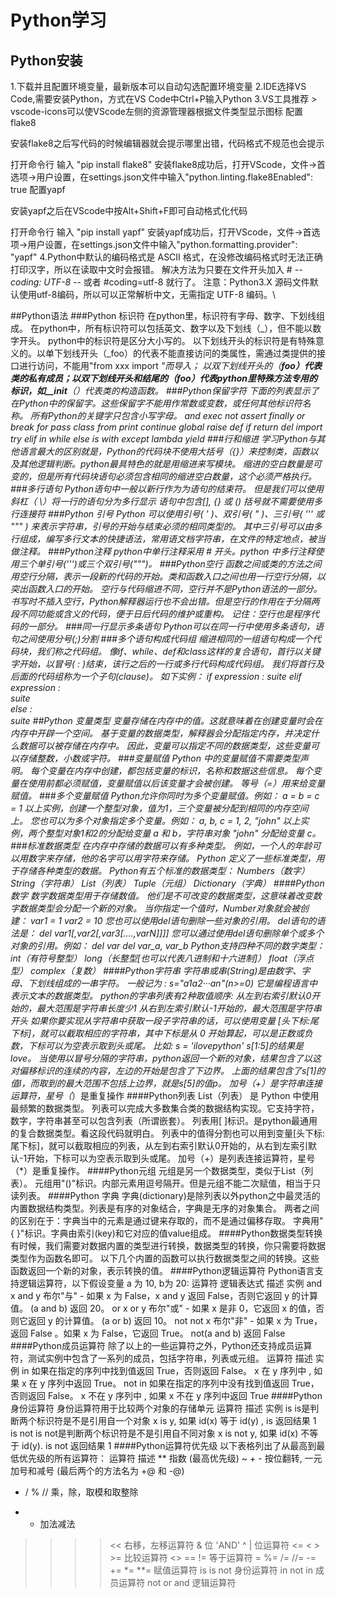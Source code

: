 # Python学习
## Python安装
1.下载并且配置环境变量，最新版本可以自动勾选配置环境变量
2.IDE选择VS Code,需要安装Python，方式在VS Code中Ctrl+P输入Python
3.VS工具推荐 > vscode-icons可以使VScode左侧的资源管理器根据文件类型显示图标
配置flake8

安装flake8之后写代码的时候编辑器就会提示哪里出错，代码格式不规范也会提示

打开命令行
输入 "pip install flake8"
安装flake8成功后，打开VScode，文件->首选项->用户设置，在settings.json文件中输入"python.linting.flake8Enabled": true
配置yapf

安装yapf之后在VScode中按Alt+Shift+F即可自动格式化代码

打开命令行
输入 "pip install yapf"
安装yapf成功后，打开VScode，文件->首选项->用户设置，在settings.json文件中输入"python.formatting.provider": "yapf"
4.Python中默认的编码格式是 ASCII 格式，在没修改编码格式时无法正确打印汉字，所以在读取中文时会报错。
解决方法为只要在文件开头加入 # -*- coding: UTF-8 -*- 或者 #coding=utf-8 就行了。
注意：Python3.X 源码文件默认使用utf-8编码，所以可以正常解析中文，无需指定 UTF-8 编码。\

##Python语法
###Python 标识符
在python里，标识符有字母、数字、下划线组成。
在python中，所有标识符可以包括英文、数字以及下划线（_），但不能以数字开头。
python中的标识符是区分大小写的。
以下划线开头的标识符是有特殊意义的。以单下划线开头（_foo）的代表不能直接访问的类属性，需通过类提供的接口进行访问，不能用"from xxx import *"而导入；
以双下划线开头的（__foo）代表类的私有成员；以双下划线开头和结尾的（__foo__）代表python里特殊方法专用的标识，如__init__（）代表类的构造函数。
###Python保留字符
下面的列表显示了在Python中的保留字。这些保留字不能用作常数或变数，或任何其他标识符名称。
所有Python的关键字只包含小写字母。
and	exec	not
assert	finally	or
break	for	pass
class	from	print
continue	global	raise
def	if	return
del	import	try
elif	in	while
else	is	with
except	lambda	yield
###行和缩进
学习Python与其他语言最大的区别就是，Python的代码块不使用大括号（{}）来控制类，函数以及其他逻辑判断。python最具特色的就是用缩进来写模块。
缩进的空白数量是可变的，但是所有代码块语句必须包含相同的缩进空白数量，这个必须严格执行。
###多行语句
Python语句中一般以新行作为为语句的结束符。
但是我们可以使用斜杠（ \）将一行的语句分为多行显示
语句中包含[], {} 或 () 括号就不需要使用多行连接符
###Python 引号
Python 可以使用引号( ' )、双引号( " )、三引号( ''' 或 """ ) 来表示字符串，引号的开始与结束必须的相同类型的。
其中三引号可以由多行组成，编写多行文本的快捷语法，常用语文档字符串，在文件的特定地点，被当做注释。
###Python注释
python中单行注释采用 # 开头。python 中多行注释使用三个单引号(''')或三个双引号(""")。
###Python空行
函数之间或类的方法之间用空行分隔，表示一段新的代码的开始。类和函数入口之间也用一行空行分隔，以突出函数入口的开始。
空行与代码缩进不同，空行并不是Python语法的一部分。书写时不插入空行，Python解释器运行也不会出错。但是空行的作用在于分隔两段不同功能或含义的代码，便于日后代码的维护或重构。
记住：空行也是程序代码的一部分。
###同一行显示多条语句
Python可以在同一行中使用多条语句，语句之间使用分号(;)分割
###多个语句构成代码组
缩进相同的一组语句构成一个代码块，我们称之代码组。
像if、while、def和class这样的复合语句，首行以关键字开始，以冒号( : )结束，该行之后的一行或多行代码构成代码组。
我们将首行及后面的代码组称为一个子句(clause)。
如下实例：
if expression : 
   suite 
elif expression :  
   suite  
else :  
   suite 
##Python 变量类型
变量存储在内存中的值。这就意味着在创建变量时会在内存中开辟一个空间。
基于变量的数据类型，解释器会分配指定内存，并决定什么数据可以被存储在内存中。
因此，变量可以指定不同的数据类型，这些变量可以存储整数，小数或字符。
###变量赋值
Python 中的变量赋值不需要类型声明。
每个变量在内存中创建，都包括变量的标识，名称和数据这些信息。
每个变量在使用前都必须赋值，变量赋值以后该变量才会被创建。
等号（=）用来给变量赋值。
###多个变量赋值
Python允许你同时为多个变量赋值。例如：
a = b = c = 1
以上实例，创建一个整型对象，值为1，三个变量被分配到相同的内存空间上。
您也可以为多个对象指定多个变量。例如：
a, b, c = 1, 2, "john"
以上实例，两个整型对象1和2的分配给变量 a 和 b，字符串对象 "john" 分配给变量 c。
###标准数据类型
在内存中存储的数据可以有多种类型。
例如，一个人的年龄可以用数字来存储，他的名字可以用字符来存储。
Python 定义了一些标准类型，用于存储各种类型的数据。
Python有五个标准的数据类型：
Numbers（数字）
String（字符串）
List（列表）
Tuple（元组）
Dictionary（字典）
####Python数字
数字数据类型用于存储数值。
他们是不可改变的数据类型，这意味着改变数字数据类型会分配一个新的对象。
当你指定一个值时，Number对象就会被创建：
var1 = 1
var2 = 10
您也可以使用del语句删除一些对象的引用。
del语句的语法是：
del var1[,var2[,var3[....,varN]]]]
您可以通过使用del语句删除单个或多个对象的引用。例如：
del var
del var_a, var_b
Python支持四种不同的数字类型：
int（有符号整型）
long（长整型[也可以代表八进制和十六进制]）
float（浮点型）
complex（复数）
####Python字符串
字符串或串(String)是由数字、字母、下划线组成的一串字符。
一般记为 :
s="a1a2···an"(n>=0)
它是编程语言中表示文本的数据类型。
python的字串列表有2种取值顺序:
从左到右索引默认0开始的，最大范围是字符串长度少1
从右到左索引默认-1开始的，最大范围是字符串开头
如果你要实现从字符串中获取一段子字符串的话，可以使用变量 [头下标:尾下标]，就可以截取相应的字符串，其中下标是从 0 开始算起，可以是正数或负数，下标可以为空表示取到头或尾。
比如:
s = 'ilovepython'
s[1:5]的结果是love。
当使用以冒号分隔的字符串，python返回一个新的对象，结果包含了以这对偏移标识的连续的内容，左边的开始是包含了下边界。
上面的结果包含了s[1]的值l，而取到的最大范围不包括上边界，就是s[5]的值p。
加号（+）是字符串连接运算符，星号（*）是重复操作
####Python列表
List（列表） 是 Python 中使用最频繁的数据类型。
列表可以完成大多数集合类的数据结构实现。它支持字符，数字，字符串甚至可以包含列表（所谓嵌套）。
列表用[ ]标识。是python最通用的复合数据类型。看这段代码就明白。
列表中的值得分割也可以用到变量[头下标:尾下标]，就可以截取相应的列表，从左到右索引默认0开始的，从右到左索引默认-1开始，下标可以为空表示取到头或尾。
加号（+）是列表连接运算符，星号（*）是重复操作。
####Python元组
元组是另一个数据类型，类似于List（列表）。
元组用"()"标识。内部元素用逗号隔开。但是元组不能二次赋值，相当于只读列表。
####Python 字典
字典(dictionary)是除列表以外python之中最灵活的内置数据结构类型。列表是有序的对象结合，字典是无序的对象集合。
两者之间的区别在于：字典当中的元素是通过键来存取的，而不是通过偏移存取。
字典用"{ }"标识。字典由索引(key)和它对应的值value组成。
####Python数据类型转换
有时候，我们需要对数据内置的类型进行转换，数据类型的转换，你只需要将数据类型作为函数名即可。
以下几个内置的函数可以执行数据类型之间的转换。这些函数返回一个新的对象，表示转换的值。
####Python逻辑运算符
Python语言支持逻辑运算符，以下假设变量 a 为 10, b为 20:
运算符	逻辑表达式	描述	实例
and	x and y	布尔"与" - 如果 x 为 False，x and y 返回 False，否则它返回 y 的计算值。	(a and b) 返回 20。
or	x or y	布尔"或"	- 如果 x 是非 0，它返回 x 的值，否则它返回 y 的计算值。	(a or b) 返回 10。
not	not x	布尔"非" - 如果 x 为 True，返回 False 。如果 x 为 False，它返回 True。	not(a and b) 返回 False
####Python成员运算符
除了以上的一些运算符之外，Python还支持成员运算符，测试实例中包含了一系列的成员，包括字符串，列表或元组。
运算符	描述	实例
in	如果在指定的序列中找到值返回 True，否则返回 False。	x 在 y 序列中 , 如果 x 在 y 序列中返回 True。
not in	如果在指定的序列中没有找到值返回 True，否则返回 False。	x 不在 y 序列中 , 如果 x 不在 y 序列中返回 True
####Python身份运算符
身份运算符用于比较两个对象的存储单元
运算符	描述	实例
is	is是判断两个标识符是不是引用自一个对象	x is y, 如果 id(x) 等于 id(y) , is 返回结果 1
is not	is not是判断两个标识符是不是引用自不同对象	x is not y, 如果 id(x) 不等于 id(y). is not 返回结果 1
####Python运算符优先级
以下表格列出了从最高到最低优先级的所有运算符：
运算符	描述
**	指数 (最高优先级)
~ + -	按位翻转, 一元加号和减号 (最后两个的方法名为 +@ 和 -@)
* / % //	乘，除，取模和取整除
+ -	加法减法
>>>> <<	右移，左移运算符
&	位 'AND'
^ |	位运算符
<= < > >=	比较运算符
<> == !=	等于运算符
= %= /= //= -= += *= **=	赋值运算符
is is not	身份运算符
in not in	成员运算符
not or and	逻辑运算符